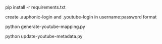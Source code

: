 pip install -r requirements.txt

create .auphonic-login and .youtube-login in username:password format

python generate-youtube-mapping.py

python update-youtube-metadata.py
